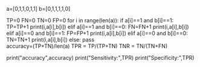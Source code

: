 a=[0,1,1,0,1,1]
b=[0,1,1,1,1,0]

TP=0
FN=0
TN=0
FP=0
for i in range(len(a)):
    if a[i]==1 and b[i]==1:
        TP=TP+1
        print(i,a[i],b[i])
    elif a[i]==1 and b[i]==0:
        FN=FN+1
        print(i,a[i],b[i])
    elif a[i]==0 and b[i]==1:
        FP=FP+1
        print(i,a[i],b[i])
    elif a[i]==0 and b[i]==0:
        TN=TN+1
        print(i,a[i],b[i])
    else:
        pass  
accuracy=(TP+TN)/len(a)
TPR = TP/(TP+TN)
TNR = TN/(TN+FN)

print("accuracy",accuracy)
print("Sensitivity:",TPR)
print("Specificity:",TPR)
